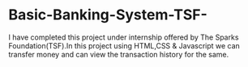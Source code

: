 # Basic-Banking-System-TSF-


I have completed this project under internship offered by The Sparks Foundation(TSF).In this project using HTML,CSS & Javascript we can transfer money and can view the transaction history for the same.
